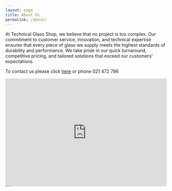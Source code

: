 ```yaml
---
layout: page
title: About Us
permalink: /about/
---
```


At Technical Glass Shop, we believe that no project is too complex. Our commitment to customer service, innovation, and technical expertise ensures that every piece of glass we supply meets the highest standards of durability and performance. We take pride in our quick turnaround, competitive pricing, and tailored solutions that exceed our customers' expectations.
	
To contact us please click [here](/contact) or phone 021 472 796

<div class="embed-map-responsive"><div class="embed-map-container"><iframe class="embed-map-frame" frameborder="0" scrolling="no" marginheight="0" marginwidth="0" src="https://maps.google.com/maps?width=600&height=400&hl=en&q=1295a%20Victoria%20st%20hamilton&t=&z=14&ie=UTF8&iwloc=B&output=embed"></iframe><a href="https://cartoongames.io" style="font-size:2px!important;color:gray!important;position:absolute;bottom:0;left:0;z-index:1;max-height:10px;overflow:hidden">Cartoon Games</a><a href="https://heygames.org" style="font-size:2px!important;color:gray!important;position:absolute;bottom:0;left:0;z-index:1;max-height:10px;overflow:hidden">HeyGames</a><a href="https://map-embed.org" style="font-size:2px!important;color:gray!important;position:absolute;bottom:0;left:0;z-index:1;max-height:10px;overflow:hidden">google maps generator</a></div><style>.embed-map-responsive{position:relative;text-align:right;width:100%;height:0;padding-bottom:66.66666666666666%;}.embed-map-container{overflow:hidden;background:none!important;width:100%;height:100%;position:absolute;top:0;left:0;}.embed-map-frame{width:100%!important;height:100%!important;position:absolute;top:0;left:0;}</style></div>

